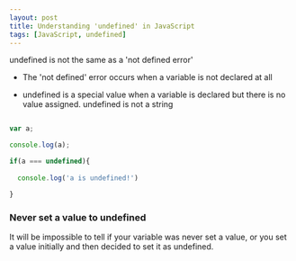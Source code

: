 ```yaml
---
layout: post
title: Understanding 'undefined' in JavaScript
tags: [JavaScript, undefined]
---
```


undefined is not the same as a 'not defined error'

- The 'not defined' error occurs when a variable is not declared at all

- undefined is a special value when a variable is declared but there is no value assigned. undefined is not a string

```js

var a;

console.log(a);

if(a === undefined){
  
  console.log('a is undefined!')

}

```

### Never set a value to undefined

It will be impossible to tell if your variable was never set a value, or you set a value initially and then decided to set it as undefined.
